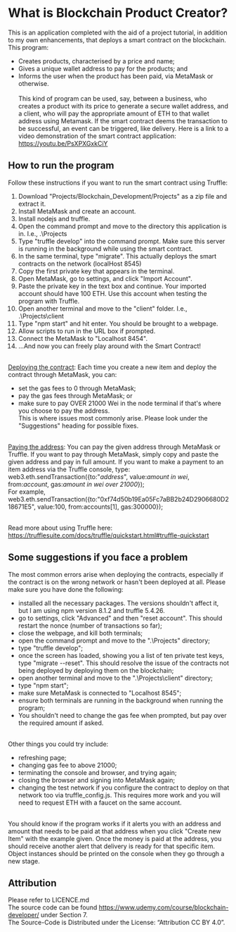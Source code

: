 # What is Blockchain Product Creator?
This is an application completed with the aid of a project tutorial, in addition to my own enhancements, that deploys a smart contract on the blockchain. This program:

- Creates products, characterised by a price and name;<br>
- Gives a unique wallet address to pay for the products; and <br>
- Informs the user when the product has been paid, via MetaMask or otherwise.<br></br>
This kind of program can be used, say, between a business, who creates a product with its price to generate a secure wallet address, and a client, who will pay the appropriate amount of ETH to that wallet address using Metamask. If the smart contract deems the transaction to be successful, an event can be triggered, like delivery. Here is a link to a video demonstration of the smart contract application:
https://youtu.be/PsXPXGxkCiY

## How to run the program
Follow these instructions if you want to run the smart contract using Truffle:<br>
1. Download "Projects/Blockchain_Development/Projects" as a zip file and extract it.<br>
2. Install MetaMask and create an account.<br>
3. Install nodejs and truffle.<br>
4. Open the command prompt and move to the directory this application is in. I.e., .\Projects<br>
5. Type "truffle develop" into the command prompt. Make sure this server is running in the background while using the smart contract. <br>
6. In the same terminal, type "migrate". This actually deploys the smart contracts on the network (localHost 8545) <br>
7. Copy the first private key that appears in the terminal. <br>
8. Open MetaMask, go to settings, and click "Import Account".<br>
9. Paste the private key in the text box and continue. Your imported account should have 100 ETH. Use this account when testing the program with Truffle.<br>
10. Open another terminal and move to the "client" folder. I.e., .\Projects\client <br>
11. Type "npm start" and hit enter. You should be brought to a webpage.<br>
12. Allow scripts to run in the URL box if prompted.<br>
13. Connect the MetaMask to "Localhost 8454".<br>
14. ...And now you can freely play around with the Smart Contract!<br></br>

<ins>Deploying the contract</ins>: Each time you create a new item and deploy the contract through MetaMask, you can:<br> 
- set the gas fees to 0 through MetaMask;<br>
- pay the gas fees through MetaMask; or<br>
- make sure to pay OVER 21000 Wei in the node terminal if that's where you choose to pay the address.<br>
This is where issues most commonly arise. Please look under the "Suggestions" heading for possible fixes.<br></br>

<ins>Paying the address</ins>: You can pay the given address through MetaMask or Truffle. If you want to pay through MetaMask, simply copy and paste the given address and pay in full amount. If you want to make a payment to an item address via the Truffle console, type:<br>
web3.eth.sendTransaction({to:"*address*", value:*amount in wei*, from:*account*, gas:*amount in wei over 21000*});<br>
For example, <br>
web3.eth.sendTransaction({to:"0xf74d50b19Ea05Fc7aBB2b24D2906680D218671E5", value:100, from:accounts[1], gas:300000}); <br></br>

Read more about using Truffle here: https://trufflesuite.com/docs/truffle/quickstart.html#truffle-quickstart

## Some suggestions if you face a problem
The most common errors arise when deploying the contracts, especially if the contract is on the wrong network or hasn't been deployed at all. Please make sure you have done the following:<br>
- installed all the necessary packages. The versions shouldn't affect it, but I am using npm version 8.1.2 and truffle 5.4.26.
- go to settings, click "Advanced" and then "reset account". This should restart the nonce (number of transactions so far);<br>
- close the webpage, and kill both terminals;
- open the command prompt and move to the ".\Projects" directory;<br>
- type "truffle develop"; <br>
- once the screen has loaded, showing you a list of ten private test keys, type "migrate --reset". This should resolve the issue of the contracts not being deployed by deploying them on the blockchain;<br>
- open another terminal and move to the ".\Projects\client" directory;<br>
- type "npm start";<br>
- make sure MetaMask is connected to "Localhost 8545";<br>
- ensure both terminals are running in the background when running the program;<br>
- You shouldn't need to change the gas fee when prompted, but pay over the required amount if asked.<br></br>

Other things you could try include: <br>
- refreshing page;<br>
- changing gas fee to above 21000;<br>
- terminating the console and browser, and trying again;<br>
- closing the browser and signing into MetaMask again;<br>
- changing the test network if you configure the contract to deploy on that network too via truffle_config.js. This requires more work and you will need to request ETH with a faucet on the same account.<br></br>

You should know if the program works if it alerts you with an address and amount that needs to be paid at that address when you click "Create new Item" with the example given. Once the money is paid at the address, you should receive another alert that delivery is ready for that specific item. Object instances should be printed on the console when they go through a new stage.
    
 ## Attribution
 Please refer to LICENCE.md<br>
 The source code can be found https://www.udemy.com/course/blockchain-developer/ under Section 7.<br>
 The Source-Code is Distributed under the License: “Attribution CC BY 4.0”.
